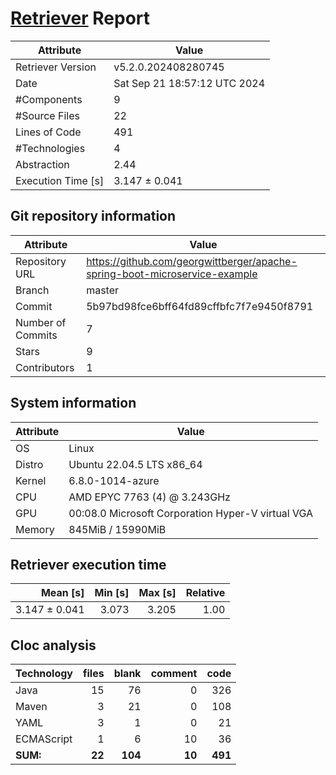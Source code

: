 # [Retriever](https://github.com/PalladioSimulator/Palladio-ReverseEngineering-Retriever) Report
| Attribute          | Value |
| ------------------ | ----- |
| Retriever Version  | v5.2.0.202408280745 |
| Date               | Sat Sep 21 18:57:12 UTC 2024 |
| #Components        | 9 |
| #Source Files      | 22 |
| Lines of Code      | 491 |
| #Technologies      | 4 |
| Abstraction        | 2.44 |
| Execution Time [s] | 3.147 ± 0.041  |

## Git repository information
|      Attribute    | Value |
| ----------------- | ----- |
| Repository URL    | https://github.com/georgwittberger/apache-spring-boot-microservice-example |
| Branch            | master |
| Commit            | 5b97bd98fce6bff64fd89cffbfc7f7e9450f8791 |
| Number of Commits | 7 |
| Stars             | 9 |
| Contributors      | 1 |


## System information
| Attribute | Value |
| --------- | ----- |
| OS | Linux  |
| Distro | Ubuntu 22.04.5 LTS x86_64  |
| Kernel | 6.8.0-1014-azure  |
| CPU | AMD EPYC 7763 (4) @ 3.243GHz  |
| GPU | 00:08.0 Microsoft Corporation Hyper-V virtual VGA  |
| Memory | 845MiB / 15990MiB  |

## Retriever execution time
| Mean [s] | Min [s] | Max [s] | Relative |
|---:|---:|---:|---:|
| 3.147 ± 0.041 | 3.073 | 3.205 | 1.00 |

## Cloc analysis

<!-- github.com/AlDanial/cloc v 1.90  T=0.06 s (556.7 files/s, 16870.5 lines/s) -->

|Technology|files|blank|comment|code|
|:-------|-------:|-------:|-------:|-------:|
|Java|15|76|0|326|
|Maven|3|21|0|108|
|YAML|3|1|0|21|
|ECMAScript|1|6|10|36|
|**SUM:**|**22**|**104**|**10**|**491**|
